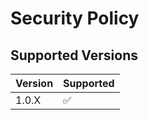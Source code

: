 # Security Policy

## Supported Versions


| Version | Supported          |
| ------- | ------------------ |
| 1.0.X   | :white_check_mark: |
